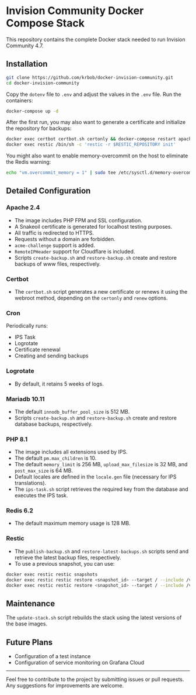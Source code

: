 # Invision Community Docker Compose Stack

This repository contains the complete Docker stack needed to run Invision Community 4.7.

## Installation

```bash
git clone https://github.com/krbob/docker-invision-community.git
cd docker-invision-community
```

Copy the `dotenv` file to `.env` and adjust the values in the `.env` file.
Run the containers:

```bash
docker-compose up -d
```

After the first run, you may also want to generate a certificate and initialize the repository for backups:

```bash
docker exec certbot certbot.sh certonly && docker-compose restart apache
docker exec restic /bin/sh -c 'restic -r $RESTIC_REPOSITORY init'
```

You might also want to enable memory-overcommit on the host to eliminate the Redis warning:

```bash
echo "vm.overcommit_memory = 1" | sudo tee /etc/sysctl.d/memory-overcommit.conf
```

## Detailed Configuration

### Apache 2.4
- The image includes PHP FPM and SSL configuration.
- A Snakeoil certificate is generated for localhost testing purposes.
- All traffic is redirected to HTTPS.
- Requests without a domain are forbidden.
- `acme-challenge` support is added.
- `RemoteIPHeader` support for Cloudflare is included.
- Scripts `create-backup.sh` and `restore-backup.sh` create and restore backups of www files, respectively.

### Certbot
- The `certbot.sh` script generates a new certificate or renews it using the webroot method, depending on the `certonly` and `renew` options.

### Cron
Periodically runs:
- IPS Task
- Logrotate
- Certificate renewal
- Creating and sending backups

### Logrotate
- By default, it retains 5 weeks of logs.

### Mariadb 10.11
- The default `innodb_buffer_pool_size` is 512 MB.
- Scripts `create-backup.sh` and `restore-backup.sh` create and restore database backups, respectively.

### PHP 8.1
- The image includes all extensions used by IPS.
- The default `pm.max_children` is 10.
- The default `memory_limit` is 256 MB, `upload_max_filesize` is 32 MB, and `post_max_size` is 64 MB.
- Default locales are defined in the `locale.gen` file (necessary for IPS translations).
- The `ips-task.sh` script retrieves the required key from the database and executes the IPS task.

### Redis 6.2
- The default maximum memory usage is 128 MB.

### Restic
- The `publish-backup.sh` and `restore-latest-backups.sh` scripts send and retrieve the latest backup files, respectively.
- To use a previous snapshot, you can use:

```bash
docker exec restic restic snapshots
docker exec restic restic restore <snapshot_id> --target / --include /var/backup/db/ips.sql
docker exec restic restic restore <snapshot_id> --target / --include /var/backup/www/ips.tar.gz
```

## Maintenance

The `update-stack.sh` script rebuilds the stack using the latest versions of the base images.

## Future Plans
- Configuration of a test instance
- Configuration of service monitoring on Grafana Cloud

---

Feel free to contribute to the project by submitting issues or pull requests. Any suggestions for improvements are welcome.
